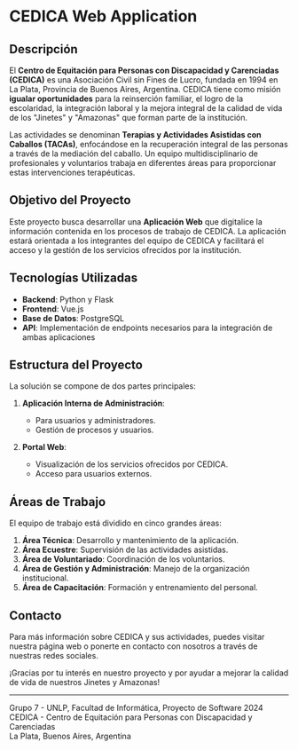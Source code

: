 # CEDICA Web Application

## Descripción

El **Centro de Equitación para Personas con Discapacidad y Carenciadas (CEDICA)** es una Asociación Civil sin Fines de Lucro, fundada en 1994 en La Plata, Provincia de Buenos Aires, Argentina. CEDICA tiene como misión **igualar oportunidades** para la reinserción familiar, el logro de la escolaridad, la integración laboral y la mejora integral de la calidad de vida de los "Jinetes" y "Amazonas" que forman parte de la institución.

Las actividades se denominan **Terapias y Actividades Asistidas con Caballos (TACAs)**, enfocándose en la recuperación integral de las personas a través de la mediación del caballo. Un equipo multidisciplinario de profesionales y voluntarios trabaja en diferentes áreas para proporcionar estas intervenciones terapéuticas.

## Objetivo del Proyecto

Este proyecto busca desarrollar una **Aplicación Web** que digitalice la información contenida en los procesos de trabajo de CEDICA. La aplicación estará orientada a los integrantes del equipo de CEDICA y facilitará el acceso y la gestión de los servicios ofrecidos por la institución.

## Tecnologías Utilizadas

- **Backend**: Python y Flask
- **Frontend**: Vue.js
- **Base de Datos**: PostgreSQL
- **API**: Implementación de endpoints necesarios para la integración de ambas aplicaciones

## Estructura del Proyecto

La solución se compone de dos partes principales:

1. **Aplicación Interna de Administración**:
   - Para usuarios y administradores.
   - Gestión de procesos y usuarios.

2. **Portal Web**:
   - Visualización de los servicios ofrecidos por CEDICA.
   - Acceso para usuarios externos.

## Áreas de Trabajo

El equipo de trabajo está dividido en cinco grandes áreas:

1. **Área Técnica**: Desarrollo y mantenimiento de la aplicación.
2. **Área Ecuestre**: Supervisión de las actividades asistidas.
3. **Área de Voluntariado**: Coordinación de los voluntarios.
4. **Área de Gestión y Administración**: Manejo de la organización institucional.
5. **Área de Capacitación**: Formación y entrenamiento del personal.


## Contacto

Para más información sobre CEDICA y sus actividades, puedes visitar nuestra página web o ponerte en contacto con nosotros a través de nuestras redes sociales.

¡Gracias por tu interés en nuestro proyecto y por ayudar a mejorar la calidad de vida de nuestros Jinetes y Amazonas!

---

Grupo 7  - UNLP, Facultad de Informática, Proyecto de Software 2024
CEDICA - Centro de Equitación para Personas con Discapacidad y Carenciadas  
La Plata, Buenos Aires, Argentina
